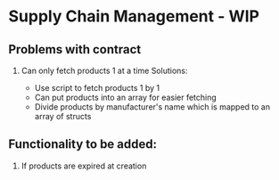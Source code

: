 # Supply Chain Management - WIP

## Problems with contract

1. Can only fetch products 1 at a time
   Solutions:

   - Use script to fetch products 1 by 1
   - Can put products into an array for easier fetching
   - Divide products by manufacturer's name which is mapped to an array of structs

## Functionality to be added:

1. If products are expired at creation

